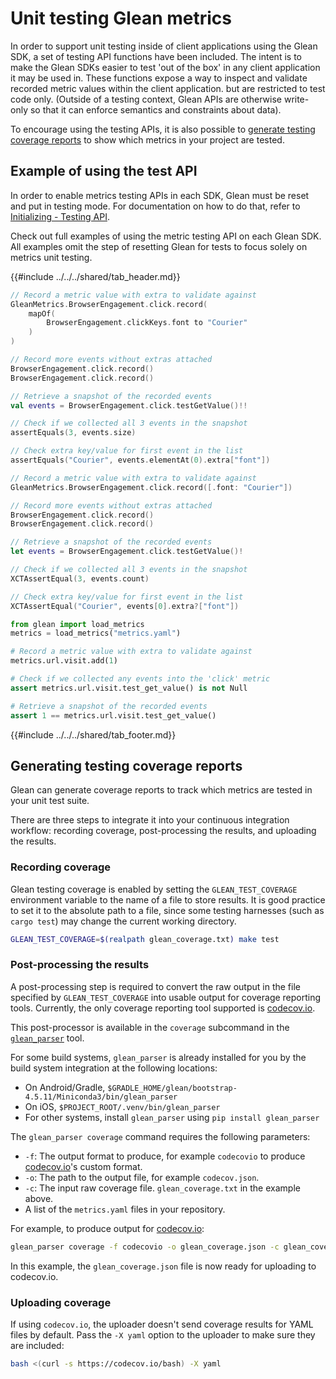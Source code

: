# Unit testing Glean metrics

In order to support unit testing inside of client applications using the Glean SDK,
a set of testing API functions have been included.
The intent is to make the Glean SDKs easier to test 'out of the box'
in any client application it may be used in.
These functions expose a way to inspect and validate recorded metric values within the client application. but are restricted to test code only.
(Outside of a testing context, Glean APIs are otherwise write-only so that it can enforce semantics and constraints about data).

To encourage using the testing APIs, it is also possible to [generate testing coverage reports](#generating-testing-coverage-reports) to show which metrics in your project are tested.

## Example of using the test API

In order to enable metrics testing APIs in each SDK, Glean must be reset and put in testing mode.
For documentation on how to do that, refer to [Initializing - Testing API](../../reference/general/initializing.md#testing-api).

Check out full examples of using the metric testing API on each Glean SDK.
All examples omit the step of resetting Glean for tests to focus solely on metrics unit testing.

{{#include ../../../shared/tab_header.md}}

<div data-lang="Kotlin" class="tab">

```kotlin
// Record a metric value with extra to validate against
GleanMetrics.BrowserEngagement.click.record(
    mapOf(
        BrowserEngagement.clickKeys.font to "Courier"
    )
)

// Record more events without extras attached
BrowserEngagement.click.record()
BrowserEngagement.click.record()

// Retrieve a snapshot of the recorded events
val events = BrowserEngagement.click.testGetValue()!!

// Check if we collected all 3 events in the snapshot
assertEquals(3, events.size)

// Check extra key/value for first event in the list
assertEquals("Courier", events.elementAt(0).extra["font"])
```

</div>

<div data-lang="Swift" class="tab">

```Swift
// Record a metric value with extra to validate against
GleanMetrics.BrowserEngagement.click.record([.font: "Courier"])

// Record more events without extras attached
BrowserEngagement.click.record()
BrowserEngagement.click.record()

// Retrieve a snapshot of the recorded events
let events = BrowserEngagement.click.testGetValue()!

// Check if we collected all 3 events in the snapshot
XCTAssertEqual(3, events.count)

// Check extra key/value for first event in the list
XCTAssertEqual("Courier", events[0].extra?["font"])
```

</div>

<div data-lang="Python" class="tab">

```python
from glean import load_metrics
metrics = load_metrics("metrics.yaml")

# Record a metric value with extra to validate against
metrics.url.visit.add(1)

# Check if we collected any events into the 'click' metric
assert metrics.url.visit.test_get_value() is not Null

# Retrieve a snapshot of the recorded events
assert 1 == metrics.url.visit.test_get_value()
```

</div>

{{#include ../../../shared/tab_footer.md}}

## Generating testing coverage reports

Glean can generate coverage reports to track which metrics are tested in your unit test suite.

There are three steps to integrate it into your continuous integration workflow: recording coverage, post-processing the results, and uploading the results.

### Recording coverage

Glean testing coverage is enabled by setting the `GLEAN_TEST_COVERAGE` environment variable to the name of a file to store results.
It is good practice to set it to the absolute path to a file, since some testing harnesses (such as `cargo test`) may change the current working directory.

```bash
GLEAN_TEST_COVERAGE=$(realpath glean_coverage.txt) make test
```

### Post-processing the results

A post-processing step is required to convert the raw output in the file specified by `GLEAN_TEST_COVERAGE` into usable output for coverage reporting tools. Currently, the only coverage reporting tool supported is [codecov.io](https://codecov.io).

This post-processor is available in the `coverage` subcommand in the [`glean_parser`](https://github.com/mozilla/glean_parser) tool.

For some build systems, `glean_parser` is already installed for you by the build system integration at the following locations:

- On Android/Gradle, `$GRADLE_HOME/glean/bootstrap-4.5.11/Miniconda3/bin/glean_parser`
- On iOS, `$PROJECT_ROOT/.venv/bin/glean_parser`
- For other systems, install `glean_parser` using `pip install glean_parser`

The `glean_parser coverage` command requires the following parameters:

  - `-f`: The output format to produce, for example `codecovio` to produce [codecov.io](https://codecov.io)'s custom format.
  - `-o`: The path to the output file, for example `codecov.json`.
  - `-c`: The input raw coverage file. `glean_coverage.txt` in the example above.
  - A list of the `metrics.yaml` files in your repository.
  
For example, to produce output for [codecov.io](https://codecov.io):

```bash
glean_parser coverage -f codecovio -o glean_coverage.json -c glean_coverage.txt app/metrics.yaml
```

In this example, the `glean_coverage.json` file is now ready for uploading to codecov.io.

### Uploading coverage

If using `codecov.io`, the uploader doesn't send coverage results for YAML files by default. Pass the `-X yaml` option to the uploader to make sure they are included:

```bash
bash <(curl -s https://codecov.io/bash) -X yaml
```
